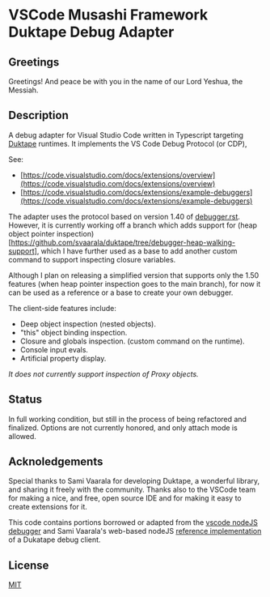 # VSCode Musashi Framework Duktape Debug Adapter

## Greetings
Greetings! And peace be with you in the name of our Lord Yeshua, the Messiah.

## Description
A debug adapter for Visual Studio Code written in Typescript targeting [Duktape](https://github.com/svaarala/duktape) runtimes. It implements the VS Code Debug Protocol (or CDP),

See: 
 - [https://code.visualstudio.com/docs/extensions/overview](https://code.visualstudio.com/docs/extensions/overview)
 - [https://code.visualstudio.com/docs/extensions/example-debuggers](https://code.visualstudio.com/docs/extensions/example-debuggers)

The adapter uses the protocol based on version 1.40 of [debugger.rst](https://github.com/svaarala/duktape/blob/master/doc/debugger.rst).
However, it is currently working off a branch which adds support for (heap object pointer inspection)[https://github.com/svaarala/duktape/tree/debugger-heap-walking-support], which I have
further used as a base to add another custom command to support inspecting closure variables.

Although I plan on releasing a simplified version that supports only the 1.50 features (when heap pointer inspection goes to the main branch), for now it can be used as a reference or a base to create your own debugger.

The client-side features include:
 - Deep object inspection (nested objects).
 - "this" object binding inspection.
 - Closure and globals inspection. (custom command on the runtime).
 - Console input evals.
 - Artificial property display.
 
*It does not currently support inspection of Proxy objects.*
 

## Status
In full working condition, but still in the process of being refactored and finalized. Options are not currently honored, and only attach mode is allowed.

## Acknoledgements
Special thanks to Sami Vaarala for developing Duktape, a wonderful library, and sharing it freely with the community.
Thanks also to the VSCode team for making a nice, and free, open source IDE and for making it easy to create extensions for it.

This code contains portions borrowed or adapted from the [vscode nodeJS debugger](https://github.com/Microsoft/vscode-node-debug) and Sami Vaarala's web-based nodeJS [reference implementation](https://github.com/svaarala/duktape/tree/master/debugger) of a Dukatape debug client.

## License
[MIT](https://github.com/harold-b/vscode-duktape-debug/blob/master/LICENSE)